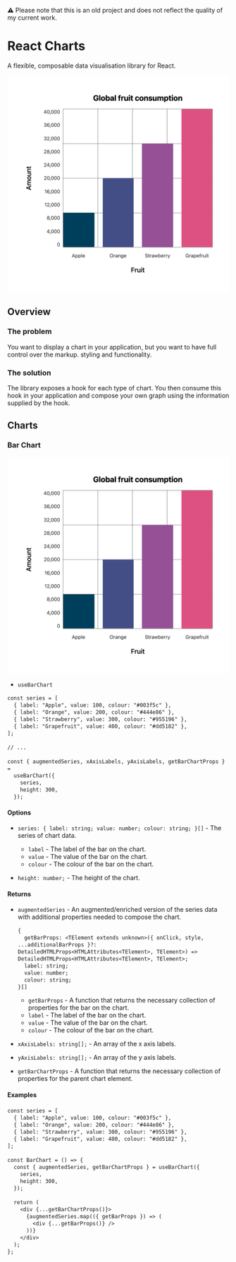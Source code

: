 ⚠️ Please note that this is an old project and does not reflect the quality of my current work.

# React Charts

A flexible, composable data visualisation library for React.

![# React Charts](documentation/react-charts.png)

## Overview

### The problem

You want to display a chart in your application, but you want to have full control over the markup. styling and functionality.

### The solution

The library exposes a hook for each type of chart. You then consume this hook in your application and compose your own graph using the information supplied by the hook.

## Charts

### Bar Chart

![# Bar Chart](documentation/bar-chart.png)

- `useBarChart`

```tsx
const series = [
  { label: "Apple", value: 100, colour: "#003f5c" },
  { label: "Orange", value: 200, colour: "#444e86" },
  { label: "Strawberry", value: 300, colour: "#955196" },
  { label: "Grapefruit", value: 400, colour: "#dd5182" },
];

// ...

const { augmentedSeries, xAxisLabels, yAxisLabels, getBarChartProps } =
  useBarChart({
    series,
    height: 300,
  });
```

#### Options

- `series: { label: string; value: number; colour: string; }[]` - The series of chart data.

  - `label` - The label of the bar on the chart.
  - `value` - The value of the bar on the chart.
  - `colour` - The colour of the bar on the chart.

- `height: number;` - The height of the chart.

#### Returns

- `augmentedSeries` - An augmented/enriched version of the series data with additional properties needed to compose the chart.

  ```
  {
    getBarProps: <TElement extends unknown>({ onClick, style, ...additionalBarProps }?: DetailedHTMLProps<HTMLAttributes<TElement>, TElement>) => DetailedHTMLProps<HTMLAttributes<TElement>, TElement>;
    label: string;
    value: number;
    colour: string;
  }[]
  ```

  - `getBarProps` - A function that returns the necessary collection of properties for the bar on the chart.
  - `label` - The label of the bar on the chart.
  - `value` - The value of the bar on the chart.
  - `colour` - The colour of the bar on the chart.

- `xAxisLabels: string[];` - An array of the x axis labels.
- `yAxisLabels: string[];` - An array of the y axis labels.

- `getBarChartProps` - A function that returns the necessary collection of properties for the parent chart element.

#### Examples

```tsx
const series = [
  { label: "Apple", value: 100, colour: "#003f5c" },
  { label: "Orange", value: 200, colour: "#444e86" },
  { label: "Strawberry", value: 300, colour: "#955196" },
  { label: "Grapefruit", value: 400, colour: "#dd5182" },
];

const BarChart = () => {
  const { augmentedSeries, getBarChartProps } = useBarChart({
    series,
    height: 300,
  });

  return (
    <div {...getBarChartProps()}>
      {augmentedSeries.map(({ getBarProps }) => (
        <div {...getBarProps()} />
      ))}
    </div>
  );
};
```
